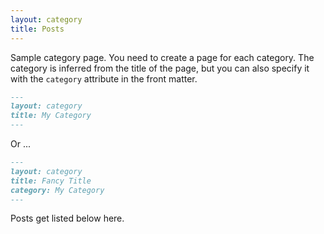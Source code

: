 ```yaml
---
layout: category
title: Posts
---
```


Sample category page. You need to create a page for each category.
The category is inferred from the title of the page, but you can also
specify it with the `category` attribute in the front matter.

```md
---
layout: category
title: My Category
---
``` 

Or ...

```md
---
layout: category
title: Fancy Title
category: My Category
---
```

Posts get listed below here.
